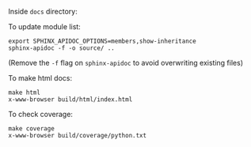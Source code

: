Inside `docs` directory:

To update module list:

    export SPHINX_APIDOC_OPTIONS=members,show-inheritance
    sphinx-apidoc -f -o source/ ..

(Remove the `-f` flag on `sphinx-apidoc` to avoid overwriting existing files)

To make html docs:

    make html
    x-www-browser build/html/index.html

To check coverage:

    make coverage
    x-www-browser build/coverage/python.txt
